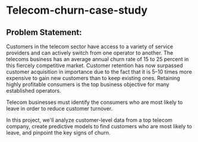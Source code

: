 # Telecom-churn-case-study
## Problem Statement:
Customers in the telecom sector have access to a variety of service providers and can actively switch from one operator to another. The telecoms business has an average annual churn rate of 15 to 25 percent in this fiercely competitive market. Customer retention has now surpassed customer acquisition in importance due to the fact that it is 5–10 times more expensive to gain new customers than to keep existing ones.
Retaining highly profitable consumers is the top business objective for many established operators.

Telecom businesses must identify the consumers who are most likely to leave in order to reduce customer turnover.

In this project, we'll analyze customer-level data from a top telecom company, create predictive models to find customers who are most likely to leave, and pinpoint the key signs of churn.
